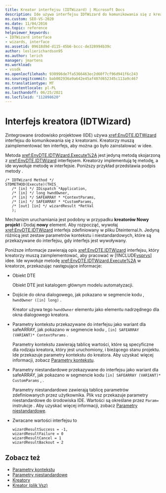 ```yaml
---
title: Kreator interfejsu (IDTWizard) | Microsoft Docs
description: Ide używa interfejsu IDTWizard do komunikowania się z kreatorami. Kreatorzy muszą zaimplementować ten interfejs, aby można go było zainstalować w idee.
ms.custom: SEO-VS-2020
ms.date: 11/04/2016
ms.topic: reference
helpviewer_keywords:
- IDTWizard interface
- wizards, interface
ms.assetid: 09618d9d-d115-45b6-bccc-de328994b39c
author: leslierichardson95
ms.author: lerich
manager: jmartens
ms.workload:
- vssdk
ms.openlocfilehash: 930996de7fa5366463ec2d60f7cf96d941f6c243
ms.sourcegitcommit: bab002936a9a642e45af407d652345c113a9c467
ms.translationtype: MT
ms.contentlocale: pl-PL
ms.lasthandoff: 06/25/2021
ms.locfileid: "112898620"
---
```

# <a name="wizard-interface-idtwizard"></a>Interfejs kreatora (IDTWizard)
Zintegrowane środowisko projektowe (IDE) używa <xref:EnvDTE.IDTWizard> interfejsu do komunikowania się z kreatorami. Kreatorzy muszą zaimplementować ten interfejs, aby można go było zainstalować w idee.

 Metoda <xref:EnvDTE.IDTWizard.Execute%2A> jest jedyną metodą skojarzoną z <xref:EnvDTE.IDTWizard> interfejsem. Kreatorzy implementują tę metodę, a ide wywołuje metodę w interfejsie. Poniższy przykład przedstawia podpis metody .

```
/* IDTWizard Method */
STDMETHOD(Execute)(THIS_
   /* [in] */ IDispatch *Application,
   /* [in] */ long hwndOwner,
   /* [in] */ SAFEARRAY * *ContextParams,
   /* [in] */ SAFEARRAY * *CustomParams,
   /* [out] [in] */ wizardResult *RetVal
   );
```

 Mechanizm uruchamiania jest podobny w przypadku **kreatorów Nowy projekt** i Dodaj **nowy** element. Aby rozpocząć, wywołaj <xref:EnvDTE.IDTWizard> interfejs zdefiniowany w pliku Dteinternal.h. Jedyną różnicą jest zestaw parametrów kontekstu i niestandardowych, które są przekazywane do interfejsu, gdy interfejs jest wywoływany.

 Poniższe informacje zawierają opis <xref:EnvDTE.IDTWizard> interfejsu, który kreatorzy muszą zaimplementować, aby pracować w [!INCLUDE[vsprvs](../../code-quality/includes/vsprvs_md.md)] idee. Ide wywołuje metodę <xref:EnvDTE.IDTWizard.Execute%2A> w kreatorze, przekazując następujące informacje:

- Obiekt DTE

     Obiekt DTE jest katalogem głównym modelu automatyzacji.

- Dojście do okna dialogowego, jak pokazano w segmencie kodu , `hwndOwner ([in] long)` .

     Kreator używa tego `hwndOwner` elementu jako elementu nadrzędnego dla okna dialogowego kreatora.

- Parametry kontekstu przekazywane do interfejsu jako wariant dla safeARRAY, jak pokazano w segmencie kodu , `[in] SAFEARRAY (VARIANT)* ContextParams` .

     Parametry kontekstu zawierają tablicę wartości, które są specyficzne dla rodzaju kreatora, który jest uruchomiony, i bieżącego stanu projektu. Ide przekazuje parametry kontekstu do kreatora. Aby uzyskać więcej informacji, zobacz [Parametry kontekstu](../../extensibility/internals/context-parameters.md).

- Parametry niestandardowe przekazywane do interfejsu jako wariant dla safeARRAY, jak pokazano w segmencie kodu `[in] SAFEARRAY (VARIANT)* CustomParams` , .

     Parametry niestandardowe zawierają tablicę parametrów zdefiniowanych przez użytkownika. Plik vsz przekazuje parametry niestandardowe do środowiska IDE. Wartości są określane przez `Param=` instrukcje . Aby uzyskać więcej informacji, zobacz [Parametry niestandardowe](../../extensibility/internals/custom-parameters.md).

- Zwracane wartości interfejsu to

    ```
    wizardResultSuccess = -1,
    wizardResultFailure = 0
    wizardResultCancel = 1
    wizardResultBackout = 2
    ```

## <a name="see-also"></a>Zobacz też
- [Parametry kontekstu](../../extensibility/internals/context-parameters.md)
- [Parametry niestandardowe](../../extensibility/internals/custom-parameters.md)
- [Kreatory](../../extensibility/internals/wizards.md)
- [Kreator (plik Vsz)](../../extensibility/internals/wizard-dot-vsz-file.md)
